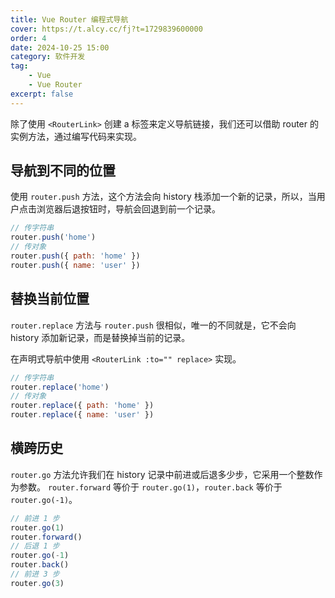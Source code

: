 ```yaml
---
title: Vue Router 编程式导航
cover: https://t.alcy.cc/fj?t=1729839600000
order: 4
date: 2024-10-25 15:00
category: 软件开发
tag: 
    - Vue
    - Vue Router
excerpt: false
---
```


除了使用 `<RouterLink>` 创建 a 标签来定义导航链接，我们还可以借助 router 的实例方法，通过编写代码来实现。

## 导航到不同的位置

使用 `router.push` 方法，这个方法会向 history 栈添加一个新的记录，所以，当用户点击浏览器后退按钮时，导航会回退到前一个记录。

```JavaScript
// 传字符串
router.push('home')
// 传对象
router.push({ path: 'home' })
router.push({ name: 'user' })
```

## 替换当前位置

`router.replace` 方法与 `router.push` 很相似，唯一的不同就是，它不会向 history 添加新记录，而是替换掉当前的记录。

在声明式导航中使用 `<RouterLink :to="" replace>` 实现。

```JavaScript
// 传字符串
router.replace('home')
// 传对象
router.replace({ path: 'home' })
router.replace({ name: 'user' })
```

## 横跨历史

`router.go` 方法允许我们在 history 记录中前进或后退多少步，它采用一个整数作为参数。
`router.forward` 等价于 `router.go(1)`，`router.back` 等价于 `router.go(-1)`。

```JavaScript
// 前进 1 步
router.go(1)
router.forward()
// 后退 1 步
router.go(-1)
router.back()
// 前进 3 步
router.go(3)
```